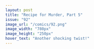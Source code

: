 ```yaml
---
layout: post
title: "Recipe for Murder, Part 5"
issue: "92"
image_url: "/comics/92.png"
image_width: "780px"
image_height: "250px"
hover_text: "Another shocking twist!"
---
```


